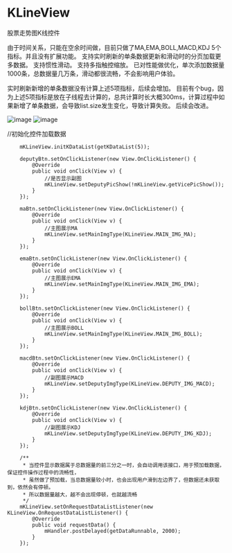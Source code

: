 # KLineView
股票走势图K线控件

由于时间关系，只能在空余时间做，目前只做了MA,EMA,BOLL,MACD,KDJ 5个指标。并且没有扩展功能。
支持实时刷新的单条数据更新和滑动时的分页加载更多数据。
支持惯性滑动。
支持多指触控缩放。
已对性能做优化，单次添加数据量1000条，总数据量几万条，滑动都很流畅，不会影响用户体验。

实时刷新新增的单条数据没有计算上述5项指标，后续会增加。
目前有个bug，因为上述5项指标是放在子线程去计算的，总共计算时长大概300ms，计算过程中如果新增了单条数据，会导致list.size发生变化，导致计算失败。
后续会改进。

![image](https://github.com/xiesuichao/KLineView/raw/master/image/KLineUI.png)
![image](https://github.com/xiesuichao/KLineView/raw/master/image/a1.png)


//初始化控件加载数据

        mKLineView.initKDataList(getKDataList(5));

        deputyBtn.setOnClickListener(new View.OnClickListener() {
            @Override
            public void onClick(View v) {
                //是否显示副图
                mKLineView.setDeputyPicShow(!mKLineView.getVicePicShow());
            }
        });

        maBtn.setOnClickListener(new View.OnClickListener() {
            @Override
            public void onClick(View v) {
                //主图展示MA
                mKLineView.setMainImgType(KLineView.MAIN_IMG_MA);
            }
        });

        emaBtn.setOnClickListener(new View.OnClickListener() {
            @Override
            public void onClick(View v) {
                //主图展示EMA
                mKLineView.setMainImgType(KLineView.MAIN_IMG_EMA);
            }
        });

        bollBtn.setOnClickListener(new View.OnClickListener() {
            @Override
            public void onClick(View v) {
                //主图展示BOLL
                mKLineView.setMainImgType(KLineView.MAIN_IMG_BOLL);
            }
        });

        macdBtn.setOnClickListener(new View.OnClickListener() {
            @Override
            public void onClick(View v) {
                //副图展示MACD
                mKLineView.setDeputyImgType(KLineView.DEPUTY_IMG_MACD);
            }
        });

        kdjBtn.setOnClickListener(new View.OnClickListener() {
            @Override
            public void onClick(View v) {
                //副图展示KDJ
                mKLineView.setDeputyImgType(KLineView.DEPUTY_IMG_KDJ);
            }
        });

        /**
         * 当控件显示数据属于总数据量的前三分之一时，会自动调用该接口，用于预加载数据，保证控件操作过程中的流畅性，
         * 虽然做了预加载，当总数据量较小时，也会出现用户滑到左边界了，但数据还未获取到，依然会有停顿。
         * 所以数据量越大，越不会出现停顿，也就越流畅
         */
        mKLineView.setOnRequestDataListListener(new KLineView.OnRequestDataListListener() {
            @Override
            public void requestData() {
                mHandler.postDelayed(getDataRunnable, 2000);
            }
        });
